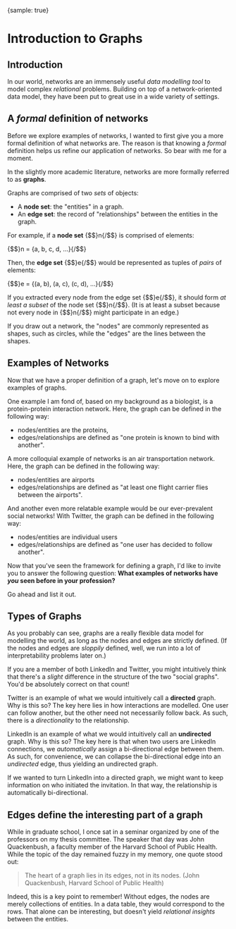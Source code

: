 {sample: true}

# Introduction to Graphs

## Introduction

In our world, networks are an immensely useful _data modelling tool_ 
to model complex _relational_ problems.
Building on top of a network-oriented data model,
they have been put to great use in a wide variety of settings.

## A _formal_ definition of networks

Before we explore examples of networks,
I wanted to first give you a more formal definition
of what networks are.
The reason is that knowing a _formal_ definition
helps us refine our application of networks.
So bear with me for a moment.

In the slightly more academic literature,
networks are more formally referred to as **graphs**.

Graphs are comprised of two _sets_ of objects:

- A **node set**: the "entities" in a graph.
- An **edge set**: the record of "relationships" between the entities in the graph.

For example, if a **node set** {$$}n{/$$} is comprised of elements:

{$$}n = \{a, b, c, d, ...\}{/$$}

Then, the **edge set** {$$}e{/$$} would be represented as tuples of _pairs_ of elements:

{$$}e = \{(a, b), (a, c), (c, d), ...\}{/$$}

If you extracted every node from the edge set {$$}e{/$$},
it should form _at least a subset_ of the node set {$$}n{/$$}.
(It is at least a subset because not every node in {$$}n{/$$} might participate in an edge.)

If you draw out a network, the "nodes" are commonly represented as shapes, such as circles,
while the "edges" are the lines between the shapes.

## Examples of Networks

Now that we have a proper definition of a graph,
let's move on to explore examples of graphs.

One example I am fond of, based on my background as a biologist,
is a protein-protein interaction network.
Here, the graph can be defined in the following way:

- nodes/entities are the proteins,
- edges/relationships are defined as "one protein is known to bind with another".

A more colloquial example of networks is an air transportation network.
Here, the graph can be defined in the following way:

- nodes/entities are airports
- edges/relationships are defined as "at least one flight carrier flies between the airports".

And another even more relatable example would be our ever-prevalent social networks!
With Twitter, the graph can be defined in the following way:

- nodes/entities are individual users
- edges/relationships are defined as "one user has decided to follow another".

Now that you've seen the framework for defining a graph,
I'd like to invite you to answer the following question:
**What examples of networks have _you_ seen before in your profession?**

Go ahead and list it out.

## Types of Graphs

As you probably can see, graphs are a really flexible data model
for modelling the world,
as long as the nodes and edges are strictly defined.
(If the nodes and edges are _sloppily_ defined,
well, we run into a lot of interpretability problems later on.)

If you are a member of both LinkedIn and Twitter,
you might intuitively think that there's a _slight_ difference
in the structure of the two "social graphs".
You'd be absolutely correct on that count!

Twitter is an example of what we would intuitively call a **directed** graph.
Why is this so?
The key here lies in how interactions are modelled.
One user can follow another, but the other need not necessarily follow back.
As such, there is a _directionality_ to the relationship.

LinkedIn is an example of what we would intuitively call an **undirected** graph.
Why is this so?
The key here is that when two users are LinkedIn connections,
we _automatically_ assign a bi-directional edge between them.
As such, for convenience, we can collapse the bi-directional edge
into an _undirected_ edge,
thus yielding an undirected graph.

If we wanted to turn LinkedIn into a directed graph,
we might want to keep information on who initiated the invitation.
In that way, the relationship is automatically bi-directional.

## Edges define the interesting part of a graph

While in graduate school, I once sat in a seminar
organized by one of the professors on my thesis committee.
The speaker that day was John Quackenbush,
a faculty member of the Harvard School of Public Health.
While the topic of the day remained fuzzy in my memory,
one quote stood out:

> The heart of a graph lies in its edges, not in its nodes.
> (John Quackenbush, Harvard School of Public Health)

Indeed, this is a key point to remember!
Without edges, the nodes are merely collections of entities.
In a data table, they would correspond to the rows.
That alone can be interesting,
but doesn't yield _relational insights_ between the entities.
